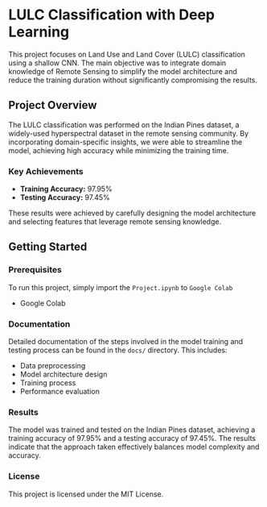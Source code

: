 # LULC Classification with Deep Learning

This project focuses on Land Use and Land Cover (LULC) classification using a shallow CNN. The main objective was to integrate domain knowledge of Remote Sensing to simplify the model architecture and reduce the training duration without significantly compromising the results.

## Project Overview

The LULC classification was performed on the Indian Pines dataset, a widely-used hyperspectral dataset in the remote sensing community. By incorporating domain-specific insights, we were able to streamline the model, achieving high accuracy while minimizing the training time.

### Key Achievements

- **Training Accuracy:** 97.95%
- **Testing Accuracy:** 97.45%

These results were achieved by carefully designing the model architecture and selecting features that leverage remote sensing knowledge.

## Getting Started

### Prerequisites

To run this project, simply import the `Project.ipynb` to `Google Colab`

- Google Colab

### Documentation

Detailed documentation of the steps involved in the model training and testing process can be found in the `docs/` directory. This includes:

- Data preprocessing
- Model architecture design
- Training process
- Performance evaluation

### Results

The model was trained and tested on the Indian Pines dataset, achieving a training accuracy of 97.95% and a testing accuracy of 97.45%. The results indicate that the approach taken effectively balances model complexity and accuracy.

### License

This project is licensed under the MIT License.
